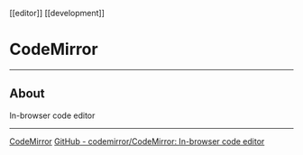 [[editor]] [[development]]



# CodeMirror
---

## About
In-browser code editor

---

[CodeMirror](https://codemirror.net/)
[GitHub - codemirror/CodeMirror: In-browser code editor](https://github.com/codemirror/CodeMirror)